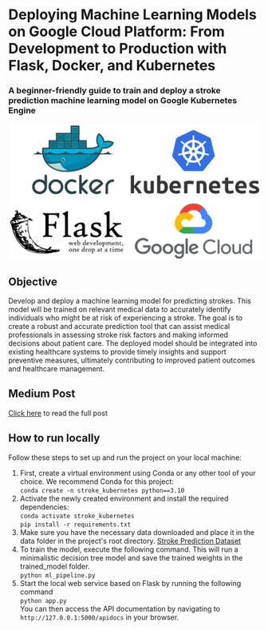 # Deploying Machine Learning Models on Google Cloud Platform: From Development to Production with Flask, Docker, and Kubernetes
### A beginner-friendly guide to train and deploy a stroke prediction machine learning model on Google Kubernetes Engine

![](https://github.com/Shahrullo/stroke-prediction-kubernetes/blob/main/images/mediumPage2.png)

## Objective
Develop and deploy a machine learning model for predicting strokes. This model will be trained on relevant medical data to accurately identify individuals who might be at risk of experiencing a stroke. The goal is to create a robust and accurate prediction tool that can assist medical professionals in assessing stroke risk factors and making informed decisions about patient care. The deployed model should be integrated into existing healthcare systems to provide timely insights and support preventive measures, ultimately contributing to improved patient outcomes and healthcare management.

## Medium Post
[Click here](https://medium.com/@shahrullo/deploying-machine-learning-models-on-google-cloud-platform-from-development-to-production-with-74ce3dde543b) to read the full post

## How to run locally
Follow these steps to set up and run the project on your local machine:
1. First, create a virtual environment using Conda or any other tool of your choice. We recommend Conda for this project:\
`conda create -n stroke_kubernetes python==3.10`
2. Activate the newly created environment and install the required dependencies:\
`conda activate stroke_kubernetes`\
`pip install -r requirements.txt`
3. Make sure you have the necessary data downloaded and place it in the data folder in the project's root directory. [Stroke Prediction Dataset](https://www.kaggle.com/datasets/fedesoriano/stroke-prediction-dataset)
4. To train the model, execute the following command. This will run a minimalistic decision tree model and save the trained weights in the trained_model folder.\
`python ml_pipeline.py`
5. Start the local web service based on Flask by running the following command\
`python app.py`\
You can then access the API documentation by navigating to `http://127.0.0.1:5000/apidocs` in your browser.
